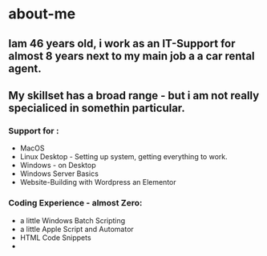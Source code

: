 # about-me

## Iam 46 years old, i work as an IT-Support for almost 8 years next to my main job a a car rental agent.

## My skillset has a broad range - but i am not really specialiced in somethin particular.

### Support for :
- MacOS
- Linux Desktop -  Setting up system, getting everything to work.
- Windows - on Desktop
- Windows Server Basics
- Website-Building with Wordpress an Elementor

### Coding Experience - almost Zero:

- a little Windows Batch Scripting
- a little Apple Script and Automator
- HTML Code Snippets
- 



